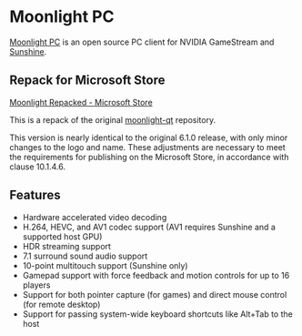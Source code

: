 # Moonlight PC

[Moonlight PC](https://moonlight-stream.org) is an open source PC client for NVIDIA GameStream and [Sunshine](https://github.com/LizardByte/Sunshine).

## Repack for Microsoft Store

[Moonlight Repacked - Microsoft Store](https://apps.microsoft.com/detail/9nkn9n4f7xt6)

This is a repack of the original [moonlight-qt](https://github.com/moonlight-stream/moonlight-qt) repository.

This version is nearly identical to the original 6.1.0 release, with only minor changes to the logo and name. These adjustments are necessary to meet the requirements for publishing on the Microsoft Store, in accordance with clause 10.1.4.6.

## Features
 - Hardware accelerated video decoding
 - H.264, HEVC, and AV1 codec support (AV1 requires Sunshine and a supported host GPU)
 - HDR streaming support
 - 7.1 surround sound audio support
 - 10-point multitouch support (Sunshine only)
 - Gamepad support with force feedback and motion controls for up to 16 players
 - Support for both pointer capture (for games) and direct mouse control (for remote desktop)
 - Support for passing system-wide keyboard shortcuts like Alt+Tab to the host
